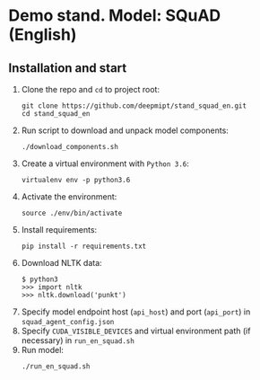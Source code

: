 # Demo stand. Model: SQuAD (English)

## Installation and start
1. Clone the repo and `cd` to project root:
    ```
    git clone https://github.com/deepmipt/stand_squad_en.git
    cd stand_squad_en
    ```
2. Run script to download and unpack model components:
    ```
    ./download_components.sh
    ```   
3. Create a virtual environment with `Python 3.6`:
    ```
    virtualenv env -p python3.6
    ```
4. Activate the environment:
    ```
    source ./env/bin/activate
    ```
5. Install requirements:
    ```
    pip install -r requirements.txt
    ```
6. Download NLTK data:
    ```
    $ python3
    >>> import nltk
    >>> nltk.download('punkt')
    ```
7. Specify model endpoint host (`api_host`) and port (`api_port`) in `squad_agent_config.json`
7. Specify `CUDA_VISIBLE_DEVICES` and virtual environment path (if necessary) in `run_en_squad.sh`
8. Run model:
    ```
    ./run_en_squad.sh
    ```